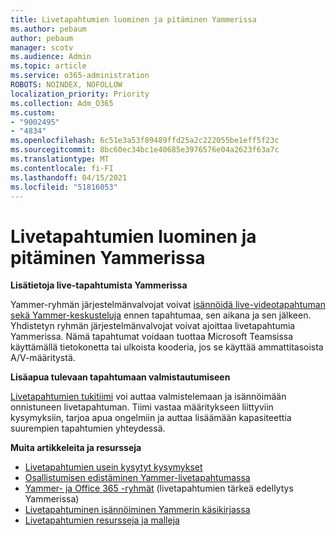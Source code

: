```yaml
---
title: Livetapahtumien luominen ja pitäminen Yammerissa
ms.author: pebaum
author: pebaum
manager: scotv
ms.audience: Admin
ms.topic: article
ms.service: o365-administration
ROBOTS: NOINDEX, NOFOLLOW
localization_priority: Priority
ms.collection: Adm_O365
ms.custom:
- "9002495"
- "4834"
ms.openlocfilehash: 6c51e3a53f89489ffd25a2c222055be1eff5f23c
ms.sourcegitcommit: 8bc60ec34bc1e40685e3976576e04a2623f63a7c
ms.translationtype: MT
ms.contentlocale: fi-FI
ms.lasthandoff: 04/15/2021
ms.locfileid: "51816053"
---
```

# <a name="create-and-run-live-events-in-yammer"></a>Livetapahtumien luominen ja pitäminen Yammerissa

**Lisätietoja live-tapahtumista Yammerissa**

Yammer-ryhmän järjestelmänvalvojat voivat [isännöidä live-videotapahtuman sekä Yammer-keskusteluja](https://docs.microsoft.com/yammer/manage-yammer-groups/yammer-live-events) ennen tapahtumaa, sen aikana ja sen jälkeen. Yhdistetyn ryhmän järjestelmänvalvojat voivat ajoittaa livetapahtumia Yammerissa. Nämä tapahtumat voidaan tuottaa Microsoft Teamsissa käyttämällä tietokonetta tai ulkoista kooderia, jos se käyttää ammattitasoista A/V-määritystä.

**Lisäapua tulevaan tapahtumaan valmistautumiseen**

[Livetapahtumien tukitiimi](https://aka.ms/AA87gbh) voi auttaa valmistelemaan ja isännöimään onnistuneen livetapahtuman. Tiimi vastaa määritykseen liittyviin kysymyksiin, tarjoa apua ongelmiin ja auttaa lisäämään kapasiteettia suurempien tapahtumien yhteydessä.

**Muita artikkeleita ja resursseja**

- [Livetapahtumien usein kysytyt kysymykset](https://support.office.com/article/43bbd59d-a734-4c8f-923d-6a239d137d34)
- [Osallistumisen edistäminen Yammer-livetapahtumassa](https://support.office.com/article/drive-engagement-in-a-yammer-live-event-c0244ad8-6dcb-419c-add9-2e4a00543412?ui=en-US&rs=en-US&ad=US)
- [Yammer- ja Office 365 -ryhmät](https://docs.microsoft.com/yammer/manage-yammer-groups/yammer-and-office-365-groups) (livetapahtumien tärkeä edellytys Yammerissa)
- [Livetapahtuminen isännöiminen Yammerin käsikirjassa](https://aka.ms/LiveEventsinYammerplaybook)
- [Livetapahtumien resursseja ja malleja](https://aka.ms/LiveEventYammerTemplates)
